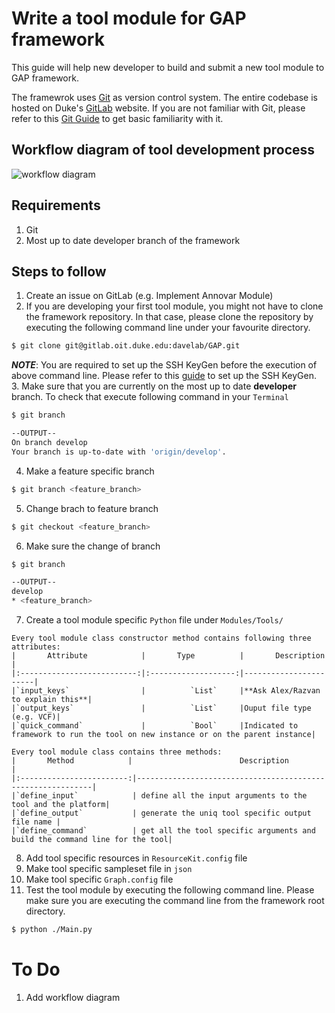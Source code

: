 # Write a tool module for GAP framework

This guide will help new developer to build and submit a new tool module to GAP framework.

The framewrok uses [Git] as version control system. The entire codebase is hosted on Duke's [GitLab] website. If you are not familiar with Git, please refer to this [Git Guide] to get basic familiarity with it.

## Workflow diagram of tool development process
![workflow diagram][diagram]

## Requirements
  1. Git
  2. Most up to date developer branch of the framework

## Steps to follow
  1. Create an issue on GitLab (e.g. Implement Annovar Module)
  2. If you are developing your first tool module, you might not have to clone the framework repository. In that case, please clone the repository by executing the following command line under your favourite directory.
  ```sh
  $ git clone git@gitlab.oit.duke.edu:davelab/GAP.git
  ```
  **_NOTE_**: You are required to set up the SSH KeyGen before the execution of above command line. Please refer to this [guide][SSH KeyGen Guide] to set up the SSH KeyGen.
  3. Make sure that you are currently on the most up to date **developer** branch. To check that execute following command in your `Terminal`
  ```sh
  $ git branch
  
  --OUTPUT--
  On branch develop
  Your branch is up-to-date with 'origin/develop'.
  ```
  4. Make a feature specific branch
  ```sh
  $ git branch <feature_branch>
  ```
  5. Change brach to feature branch
  ```sh
  $ git checkout <feature_branch>
  ```
  6. Make sure the change of branch
  ```sh
  $ git branch
  
  --OUTPUT--
  develop
* <feature_branch>
  ```
  7. Create a tool module specific `Python` file under `Modules/Tools/`

    Every tool module class constructor method contains following three attributes:
    |       Attribute            |       Type          |       Description     |
    |:--------------------------:|:-------------------:|-----------------------|
    |`input_keys`                |          `List`     |**Ask Alex/Razvan to explain this**|
    |`output_keys`               |          `List`     |Ouput file type (e.g. VCF)|
    |`quick_command`             |          `Bool`     |Indicated to framework to run the tool on new instance or on the parent instance|

    Every tool module class contains three methods:
    |       Method            |                        Description                         |
    |:------------------------:|------------------------------------------------------------|
    |`define_input`            | define all the input arguments to the tool and the platform|
    |`define_output`           | generate the uniq tool specific output file name |
    |`define_command`          | get all the tool specific arguments and build the command line for the tool|

  8. Add tool specific resources in `ResourceKit.config` file
  9. Make tool specific sampleset file in `json`
  10. Make tool specific `Graph.config` file
  11. Test the tool module by executing the following command line. Please make sure you are executing the command line from the framework root directory.
  ```sh
  $ python ./Main.py
  ```

# To Do
  1. Add workflow diagram

[//]: # (These are reference links used in the body of this note and get stripped out when the markdown processor does its job. There is no need to format nicely because it shouldn't be seen.)


   [Git]: <https://github.com/joemccann/dillinger>
   [diagram]: <http://via.placeholder.com/350x150>
   [GitLab]: <https://gitlab.oit.duke.edu/davelab/GAP>
   [Git Guide]: <http://rogerdudler.github.io/git-guide/>
   [SSH KeyGen Guide]: <https://www.cyberciti.biz/faq/how-to-set-up-ssh-keys-on-linux-unix/>
   [Ace Editor]: <http://ace.ajax.org>
   [node.js]: <http://nodejs.org>
   [Twitter Bootstrap]: <http://twitter.github.com/bootstrap/>
   [jQuery]: <http://jquery.com>
   [@tjholowaychuk]: <http://twitter.com/tjholowaychuk>
   [express]: <http://expressjs.com>
   [AngularJS]: <http://angularjs.org>
   [Gulp]: <http://gulpjs.com>

   [PlDb]: <https://github.com/joemccann/dillinger/tree/master/plugins/dropbox/README.md>
   [PlGh]: <https://github.com/joemccann/dillinger/tree/master/plugins/github/README.md>
   [PlGd]: <https://github.com/joemccann/dillinger/tree/master/plugins/googledrive/README.md>
   [PlOd]: <https://github.com/joemccann/dillinger/tree/master/plugins/onedrive/README.md>
   [PlMe]: <https://github.com/joemccann/dillinger/tree/master/plugins/medium/README.md>
   [PlGa]: <https://github.com/RahulHP/dillinger/blob/master/plugins/googleanalytics/README.md>
